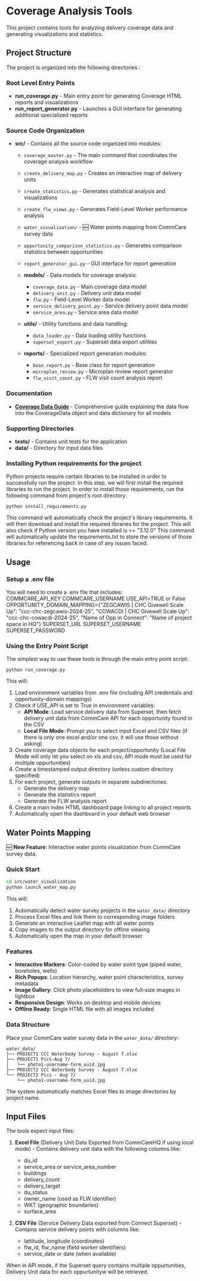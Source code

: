# Coverage Analysis Tools

This project contains tools for analyzing delivery coverage data and generating visualizations and statistics.

## Project Structure

The project is organized into the following directories :

### Root Level Entry Points

- **run_coverage.py** - Main entry point for generating Coverage HTML reports and visualizations
- **run_report_generator.py** - Launches a GUI interface for generating additional specialized reports

### Source Code Organization

- **src/** - Contains all the source code organized into modules:
  - `coverage_master.py` - The main command that coordinates the coverage analysis workflow
  - `create_delivery_map.py` - Creates an interactive map of delivery units
  - `create_statistics.py` - Generates statistical analysis and visualizations
  - `create_flw_views.py` - Generates Field-Level Worker performance analysis
  - `water_visualization/` - 🆕 Water points mapping from CommCare survey data
  - `opportunity_comparison_statistics.py` - Generates comparison statistics between opportunities
  - `report_generator_gui.py` - GUI interface for report generation
  
  - **models/** - Data models for coverage analysis:
    - `coverage_data.py` - Main coverage data model
    - `delivery_unit.py` - Delivery unit data model
    - `flw.py` - Field-Level Worker data model
    - `service_delivery_point.py` - Service delivery point data model
    - `service_area.py` - Service area data model
  
  - **utils/** - Utility functions and data handling:
    - `data_loader.py` - Data loading utility functions
    - `superset_export.py` - Superset data export utilities
  
  - **reports/** - Specialized report generation modules:
    - `base_report.py` - Base class for report generation
    - `microplan_review.py` - Microplan review report generator
    - `flw_visit_count.py` - FLW visit count analysis report

### Documentation

- **[Coverage Data Guide](COVERAGE_DATA_GUIDE.md)** - Comprehensive guide explaining the data flow into the CoverageData object and data dictionary for all models

### Supporting Directories

- **tests/** - Contains unit tests for the application
- **data/** - Directory for input data files

### Installing Python requirements for the project
Python projects require certain libraries to be installed in order to successfully run the project.
In this step, we will first  install the required libraries to run the project. 
In order to install those requirements, run the following command from project's root directory: 
``` 
python install_requirements.py
```
This command will automatically check the project's library requirements.
It will then download and install the required libraries for the project. 
This will also check if Python version you have installed is >= "3.12.0"
This command will automatically update the requirements.txt to store the versions of those libraries for referencing back in case of any issues faced. 

## Usage

### Setup a .env file

You will need to create a .env file that includes:  
COMMCARE_API_KEY
COMMCARE_USERNAME
USE_API=TRUE or False
OPPORTUNITY_DOMAIN_MAPPING={"ZEGCAWIS | CHC Givewell Scale Up": "ccc-chc-zegcawis-2024-25", "COWACDI | CHC Givewell Scale Up": "ccc-chc-cowacdi-2024-25", "Name of Opp in Connect": "Name of project space in HQ"}
SUPERSET_URL
SUPERSET_USERNAME
SUPERSET_PASSWORD


### Using the Entry Point Script

The simplest way to use these tools is through the main entry point script:

```
python run_coverage.py
```

This will:
1. Load environment variables from .env file (including API credentials and opportunity-domain mappings)
2. Check if USE_API is set to True in environment variables:
   - **API Mode**: Load service delivery data from Superset, then fetch delivery unit data from CommCare API for each opportunity found in the CSV
   - **Local File Mode**: Prompt you to select input Excel and CSV files (if there is only one excel and/or one csv, it will use those without asking)
3. Create coverage data objects for each project/opportunity (Local File Mode will only let you select on xls and csv, API mode must be used for multiple oppurtunities)
4. Create a timestamped output directory (unless custom directory specified)
5. For each project, generate outputs in separate subdirectories:
   - Generate the delivery map
   - Generate the statistics report  
   - Generate the FLW analysis report
6. Create a main index HTML dashboard page linking to all project reports
7. Automatically open the dashboard in your default web browser

## Water Points Mapping

🆕 **New Feature**: Interactive water points visualization from CommCare survey data.

### Quick Start
```bash
cd src/water_visualization
python launch_water_map.py
```

This will:
1. Automatically detect water survey projects in the `water_data/` directory
2. Process Excel files and link them to corresponding image folders
3. Generate an interactive Leaflet map with all water points
4. Copy images to the output directory for offline viewing
5. Automatically open the map in your default browser

### Features
- **Interactive Markers**: Color-coded by water point type (piped water, boreholes, wells)
- **Rich Popups**: Location hierarchy, water point characteristics, survey metadata
- **Image Gallery**: Click photo placeholders to view full-size images in lightbox
- **Responsive Design**: Works on desktop and mobile devices
- **Offline Ready**: Single HTML file with all images included

### Data Structure
Place your CommCare water survey data in the `water_data/` directory:
```
water_data/
├── PROJECT1 CCC Waterbody Survey - August 7.xlsx
├── PROJECT1 Pics-Aug 7/
│   └── photo1-username-form_uuid.jpg
├── PROJECT2 CCC Waterbody Survey - August 7.xlsx
└── PROJECT2 Pics - Aug 7/
    └── photo1-username-form_uuid.jpg
```

The system automatically matches Excel files to image directories by project name.

## Input Files

The tools expect input files:

1. **Excel File** (Delivery Unit Data Exported from CommCareHQ if using local mode) - Contains delivery unit data with the following columns like:
   - du_id
   - service_area or service_area_number
   - buildings
   - delivery_count
   - delivery_target
   - du_status
   - owner_name (used as FLW identifier)
   - WKT (geographic boundaries)
   - surface_area

2. **CSV File** (Service Delivery Data exported from Connect Superset) - Contains service delivery points with columns like:
   - lattitude, longitude (coordinates)
   - flw_id, flw_name (field worker identifiers)
   - service_date or date (when available)

When in API mode, if the Superset query contains multiple oppurtunities, Delivery Unit data for each oppurtunityw will be retrieved.
